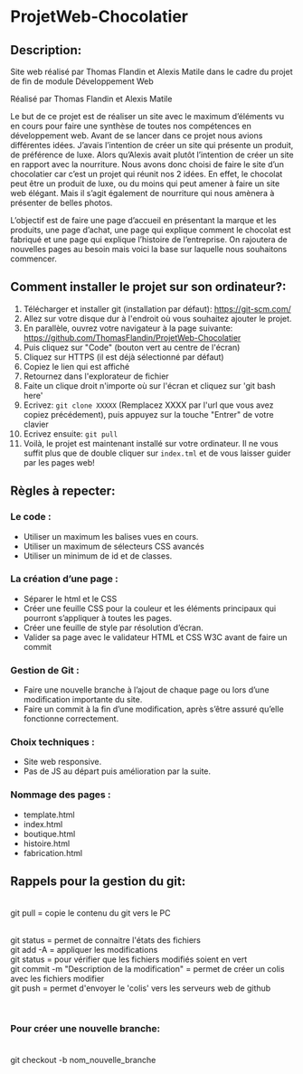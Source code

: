 # ProjetWeb-Chocolatier
## Description:
Site web réalisé par Thomas Flandin et Alexis Matile dans le cadre du projet de fin de module Développement Web

Réalisé par
Thomas Flandin et 
Alexis Matile

Le but de ce projet est de réaliser un site avec le maximum d’éléments vu en cours pour faire une synthèse de toutes nos compétences en développement web.
Avant de se lancer dans ce projet nous avions différentes idées. J’avais l’intention de créer un site qui présente un produit, de préférence de luxe. Alors qu’Alexis avait plutôt l’intention de créer un site en rapport avec la nourriture.
Nous avons donc choisi de faire le site d’un chocolatier car c’est un projet qui réunit nos 2 idées.
En effet, le chocolat peut être un produit de luxe, ou du moins qui peut amener à faire un site web élégant. Mais il s’agit également de nourriture qui nous amènera à présenter de belles photos.


L’objectif est de faire une page d’accueil en présentant la marque et les produits, une page d’achat, une page qui explique comment le chocolat est fabriqué et une page qui explique l’histoire de l’entreprise. On rajoutera de nouvelles pages au besoin mais voici la base sur laquelle nous souhaitons commencer.

## Comment installer le projet sur son ordinateur?:
1. Télécharger et installer git (installation par défaut): https://git-scm.com/
2. Allez sur votre disque dur à l'endroit où vous souhaitez ajouter le projet.
3. En parallèle, ouvrez votre navigateur à la page suivante: https://github.com/ThomasFlandin/ProjetWeb-Chocolatier
4. Puis cliquez sur "Code" (bouton vert au centre de l'écran)
5. Cliquez sur HTTPS (il est déjà sélectionné par défaut)
6. Copiez le lien qui est affiché
7. Retournez dans l'explorateur de fichier
8. Faite un clique droit n'importe où sur l'écran et cliquez sur 'git bash here'
9. Ecrivez: `git clone XXXXX` (Remplacez XXXX par l'url que vous avez copiez précédement), puis appuyez sur la touche "Entrer" de votre clavier
10. Ecrivez ensuite: `git pull`
11. Voilà, le projet est maintenant installé sur votre ordinateur. Il ne vous suffit plus que de double cliquer sur `index.tml` et de vous laisser guider par les pages web!


## Règles à repecter:

### Le code :
-	Utiliser un maximum les balises vues en cours.
-	Utiliser un maximum de sélecteurs CSS avancés
-	Utiliser un minimum de id et de classes.


### La création d’une page :
-	Séparer le html et le CSS
-	Créer une feuille CSS pour la couleur et les éléments principaux qui pourront s’appliquer à toutes les pages.
-	Créer une feuille de style par résolution d’écran.
-	Valider sa page avec le validateur HTML et CSS W3C avant de faire un commit

### Gestion de Git :
-	Faire une nouvelle branche à l’ajout de chaque page ou lors d’une modification importante du site.
-	Faire un commit à la fin d’une modification, après s’être assuré qu’elle fonctionne correctement.

### Choix techniques :
-	Site web responsive.
-	Pas de JS au départ puis amélioration par la suite.

### Nommage des pages :
-	template.html
-	index.html
-	boutique.html
-	histoire.html
-	fabrication.html




## Rappels pour la gestion du git:
<br />
git pull = copie le contenu du git vers le PC<br />
<br />

git status = permet de connaitre l'états des fichiers <br />
git add -A = appliquer les modifications<br />
git status = pour vérifier que les fichiers modifiés soient en vert<br />
git commit -m "Description de la modification"  = permet de créer un colis avec les fichiers modifier<br />
git push = permet d'envoyer le 'colis' vers les serveurs web de github<br />

<br />

### Pour créer une nouvelle branche:<br/><br/>

git checkout -b nom_nouvelle_branche<br/>
